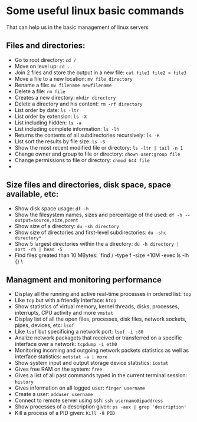 # Some useful linux basic commands
That can help us in the basic management of linux servers

## Files and directories:
- Go to root directory: `cd /`
- Move on level up: `cd ..`
- Join 2 files and store the output in a new file: `cat file1 file2 > file3`
- Move a file to a new location: `mv file directory`
- Rename a file: `mv filename newfilename`
- Delete a file: `rm file`
- Creates a new directory: `mkdir directory`
- Delete a directory and his content: `rm -rf directory`
- List order by date: `ls -ltr`
- List order by extension: `ls -X`
- List including hidden: `ls -a`
- List including complete information: `ls -lh`
- Returns the contents of all subdirectories recursively: `ls -R`
- List sort the results by file size: `ls -S`
- Show the most recent modified file or directory: `ls -ltr | tail -n 1`
- Change owner and group to file or directory: `chown user:group file`
- Change permissions to file or directory: `chmod 644 file`
- 

## Size files and directories, disk space, space available, etc:
- Show disk space usage: `df -h`
- Show the filesystem names, sizes and percentage of the used: `df -h --output=source,size,pcent`
- Show size of a directory: `du -sh directory`
- Show size of directories and first-level subdirectories: `du -shc directory*`
- Show 5 largest directories within the a directory: `du -h directory | sort -rh | head -5`
- Find files greated than 10 MBytes: `find / -type f -size +10M -exec ls -lh {} \

## Managment and monitoring performance
- Display all the running and active real-time processes in ordered list: `top`
- Like `top` but with a friendly interface: `htop`
- Show statistics of virtual memory, kernel threads, disks, processes, interrupts, CPU activity and more `vmstat`
- Display list of all the open files, processes, disk files, network sockets, pipes, devices, etc: `lsof`
- Like `lsof` but specificing a network port: `lsof -i :80`
- Analize network packagets that received or transferred on a specific interface over a network: `tcpdump -i eth0`
- Monitoring incoming and outgoing network packets statistics as well as interface statistics: `netstat -a | more`
- Show system input and output storage device statistics: `iostat`
- Gives free RAM on the system: `free`
- Gives a list of all past commands typed in the current terminal session: `history`
- Gives information on all logged user: `finger username`
- Create a user: `adduser username`
- Connect to remote server using ssh: `ssh username@ipaddress`
- Show processes of a description given: `ps -aux | grep 'description'`
- Kill a process of a PID given: `Kill -9 PID`
